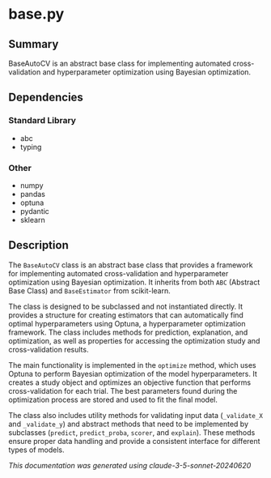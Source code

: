 # base.py

## Summary
BaseAutoCV is an abstract base class for implementing automated cross-validation and hyperparameter optimization using Bayesian optimization.

## Dependencies

### Standard Library
- abc
- typing

### Other
- numpy
- pandas
- optuna
- pydantic
- sklearn

## Description

The `BaseAutoCV` class is an abstract base class that provides a framework for implementing automated cross-validation and hyperparameter optimization using Bayesian optimization. It inherits from both `ABC` (Abstract Base Class) and `BaseEstimator` from scikit-learn.

The class is designed to be subclassed and not instantiated directly. It provides a structure for creating estimators that can automatically find optimal hyperparameters using Optuna, a hyperparameter optimization framework. The class includes methods for prediction, explanation, and optimization, as well as properties for accessing the optimization study and cross-validation results.

The main functionality is implemented in the `optimize` method, which uses Optuna to perform Bayesian optimization of the model hyperparameters. It creates a study object and optimizes an objective function that performs cross-validation for each trial. The best parameters found during the optimization process are stored and used to fit the final model.

The class also includes utility methods for validating input data (`_validate_X` and `_validate_y`) and abstract methods that need to be implemented by subclasses (`predict`, `predict_proba`, `scorer`, and `explain`). These methods ensure proper data handling and provide a consistent interface for different types of models.

*This documentation was generated using claude-3-5-sonnet-20240620*
